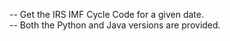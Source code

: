 -- Get the IRS IMF Cycle Code for a given date.<br />
-- Both the Python and Java versions are provided.<br />
